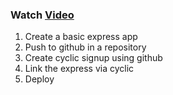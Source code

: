 ### Watch [Video](https://www.youtube.com/watch?v=q8GSWGu2roA)

1.  Create a basic express app
2.  Push to github in a repository
3.  Create cyclic signup using github
4.  Link the express via cyclic
5.  Deploy